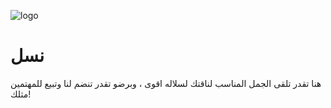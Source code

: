 ![logo](https://user-images.githubusercontent.com/71218097/180883801-e913c6e9-e6af-4514-b9a2-1a9eda32d174.png)
# نسل
هنا تقدر تلقى الجمل المناسب لناقتك لسلاله اقوى ، وبرضو تقدر تنضم لنا وتبيع للمهتمين مثلك!
